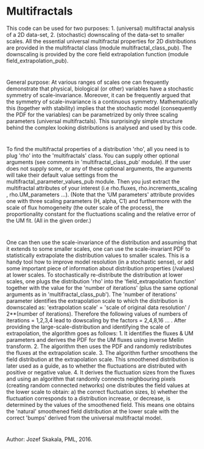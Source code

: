 # Multifractals
This code can be used for two purposes: 1. (universal) multifractal analysis of a 2D data-set, 2. (stochastic) downscaling of the data-set to smaller scales. All the essential universal multifractal properties for 2D distributions are provided in the multifractal class (module multifractal_class_pub). The downscaling is provided by the core field extrapolation function (module field_extrapolation_pub). 
#
General purpose: At various ranges of scales one can frequently demonstrate that physical, biological (or other) variables have a stochastic symmetry of scale-invariance. Moreover, it can be frequently argued that the symmetry of scale-invariance is a continuous symmetry. Mathematically this (together with stability) implies that the stochastic model (consequently the PDF for the variables) can be parametrized by only three scaling parameters (universal multifractals). This surprisingly simple structure behind the complex looking distributions is analysed and used by this code. 
#
To find the multifractal properties of a distribution 'rho', all you need is to plug 'rho' into the 'multifractals' class. You can supply other optional arguments (see comments in 'multifractal_class_pub' module). If the user does not supply some, or any of these optional arguments, the arguments will take their default value settings from the multifractal_parameter_values_pub module. Then you just extract the multifractal attributes of your interest (i.e rho.fluxes, rho.increments_scaling , rho.UM_parameters ...). (Note that the 'UM parameters' attribute provides one with three scaling parameters (H, alpha, C1) and furthermore with the scale of flux homogeneity (the outer scale of the process), the proportionality constant for the fluctuations scaling and the relative error of the UM fit. (All in the given order.)  
#
One can then use the scale-invariance of the distribution and assuming that it extends to some smaller scales, one can use the scale-invariant PDF to statistically extrapolate the distribution values to smaller scales. This is a  handy tool how to improve model resolution (in a stochastic sense), or add some important piece of information about distribution properties (/values) at lower scales.  To stochastically re-distribute the distribution at lower scales, one plugs the distribution 'rho' into the 'field_extrapolation function' together with the value for the 'number of iterations' (plus the same optional arguments as in 'multifractal_class_pub'). The 'number of iterations' parameter identifies the extrapolation scale to which the distribution is downscaled as: 'extrapolation scale' = 'scale of original data resolution' / 2**(number of iterations). Therefore the following values of numbers of iterations = 1,2,3,4 lead to dowscaling by the factors = 2,4,8,16 ... . After providing the large-scale-distribution and identifying the scale of extrapolation, the algorithm goes as follows: 1. It identifies the fluxes & UM parameters and derives the PDF for the UM fluxes using inverse Mellin transform. 2. The algorithm then uses the PDF and randomly redistributes the fluxes at the extrapolation scale. 3. The algorithm further smoothens the field distribution at the extrapolation scale. This smoothened distribution is later used as a guide, as to whether the fluctuations are distributed with positive or negative value. 4. It derives the fluctuation sizes from the fluxes and using an algorithm that randomly connects neighbouring pixels (creating random connected networks) one distributes the field values at the lower scale to obtain: a) the correct fluctuation sizes, b) whether the fluctuation corresponds to a distribution increase, or decrease, is determined by the values of the smoothened field. This means one obtains the 'natural' smoothened field distribution at the lower scale with the correct 'bumps' derived from the universal multifractal model.
#
Author: Jozef Skakala, PML, 2016.

